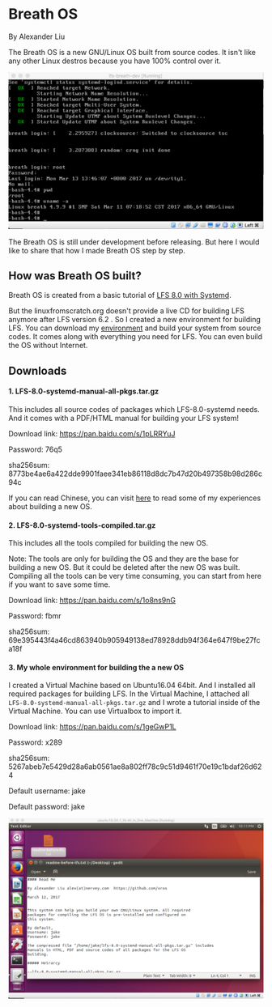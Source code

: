 Breath OS
==========
By Alexander Liu

The Breath OS is a new GNU/Linux OS built from source codes. It isn't like any other Linux destros because you have 100% control over it.

![Breath OS starting up](static/Breath_OS_startup.png)

The Breath OS is still under development before releasing. But here I would like to share that how I made Breath OS step by step.


How was Breath OS built?
------------------------

Breath OS is created from a basic tutorial of [LFS 8.0 with Systemd](https://www.linuxfromscratch.org).

But the linuxfromscratch.org doesn't provide a live CD for building LFS anymore after LFS version 6.2 . So I created a new environment for building LFS. You can download my [environment](https://github.com/xros/Breath_OS#3-my-whole-environment-for-building-the-a-new-os) and build your system from source codes. It comes along with everything you need for LFS. You can even build the OS without Internet.


Downloads
---------

#### 1. LFS-8.0-systemd-manual-all-pkgs.tar.gz
This includes all source codes of packages which LFS-8.0-systemd needs. And it comes with a PDF/HTML manual for building your LFS system!

Download link: https://pan.baidu.com/s/1pLRRYuJ

Password: 76q5 

sha256sum: 8773be4ae6a422dde9901faee341eb86118d8dc7b47d20b497358b98d286c94c

If you can read Chinese, you can visit [here](http://www.cnblogs.com/spaceship9/p/6526887.html) to read some of my experiences about building a new OS.

#### 2. LFS-8.0-systemd-tools-compiled.tar.gz

This includes all the tools compiled for building the new OS.

Note: The tools are only for building the OS and they are the base for building a new OS. But it could be deleted after the new OS was built. Compiling all the tools can be very time consuming, you can start from here if you want to save some time.

Download link: https://pan.baidu.com/s/1o8ns9nG

Password: fbmr

sha256sum: 69e395443f4a46cd863940b905949138ed78928ddb94f364e647f9be27fca18f

#### 3. My whole environment for building the a new OS

I created a Virtual Machine based on Ubuntu16.04 64bit. And I installed all required packages for building LFS. In the Virtual Machine, I attached all `LFS-8.0-systemd-manual-all-pkgs.tar.gz` and I wrote a tutorial inside of the Virtual Machine. You can use Virtualbox to import it.

Download link: https://pan.baidu.com/s/1geGwP1L

Password: x289 

sha256sum: 5267abeb7e5429d28a6ab0561ae8a802ff78c9c51d9461f70e19c1bdaf26d624

Default username: jake

Default password: jake

![LFS all-in-one VM](static/lfs-in-VM-all-in-one.png)
